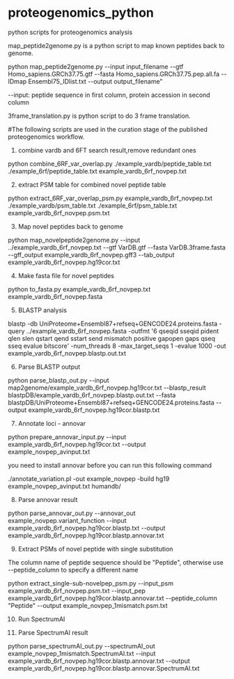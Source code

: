 # proteogenomics_python
python scripts for proteogenomics analysis

map_peptide2genome.py is a python script to map known peptides back to genome.

python map_peptide2genome.py --input input_filename --gtf Homo_sapiens.GRCh37.75.gtf --fasta Homo_sapiens.GRCh37.75.pep.all.fa  --IDmap Ensembl75_IDlist.txt --output output_filename"

--input: peptide sequence in first column, protein accession in second column

3frame_translation.py is  python script to do 3 frame translation.


#The following scripts are used in the curation stage of the published proteogenomics workflow. 

1. combine vardb and 6FT search result,remove redundant ones

python combine_6RF_var_overlap.py ./example_vardb/peptide_table.txt ./example_6rf/peptide_table.txt example_vardb_6rf_novpep.txt

2. extract PSM table for combined novel peptide table

python extract_6RF_var_overlap_psm.py example_vardb_6rf_novpep.txt ./example_vardb/psm_table.txt ./example_6rf/psm_table.txt example_vardb_6rf_novpep.psm.txt

3. Map novel peptides back to genome

python map_novelpeptide2genome.py --input ../example_vardb_6rf_novpep.txt --gtf VarDB.gtf --fasta VarDB.3frame.fasta --gff_output example_vardb_6rf_novpep.gff3 --tab_output example_vardb_6rf_novpep.hg19cor.txt


4. Make fasta file for novel peptides

python to_fasta.py example_vardb_6rf_novpep.txt example_vardb_6rf_novpep.fasta

5. BLASTP analysis

blastp -db UniProteome+Ensembl87+refseq+GENCODE24.proteins.fasta -query ../example_vardb_6rf_novpep.fasta -outfmt '6 qseqid sseqid pident qlen slen qstart qend sstart send mismatch positive gapopen gaps qseq sseq evalue bitscore' -num_threads 8 -max_target_seqs 1 -evalue 1000 -out example_vardb_6rf_novpep.blastp.out.txt

6. Parse BLASTP output

python parse_blastp_out.py --input map2genome/example_vardb_6rf_novpep.hg19cor.txt --blastp_result blastpDB/example_vardb_6rf_novpep.blastp.out.txt --fasta blastpDB/UniProteome+Ensembl87+refseq+GENCODE24.proteins.fasta --output example_vardb_6rf_novpep.hg19cor.blastp.txt

7. Annotate loci - annovar

python prepare_annovar_input.py --input example_vardb_6rf_novpep.hg19cor.txt --output example_novpep_avinput.txt

you need to install annovar before you can run this following command

./annotate_variation.pl -out example_novpep -build hg19 example_novpep_avinput.txt humandb/

8. Parse annovar result

python parse_annovar_out.py --annovar_out example_novpep.variant_function --input example_vardb_6rf_novpep.hg19cor.blastp.txt --output example_vardb_6rf_novpep.hg19cor.blastp.annovar.txt

9. Extract PSMs of novel peptide with single substitution

The column name of peptide sequence should be "Peptide", otherwise use --peptide_column to specify a different name

python extract_single-sub-novelpep_psm.py --input_psm example_vardb_6rf_novpep.psm.txt --input_pep example_vardb_6rf_novpep.hg19cor.blastp.annovar.txt --peptide_column "Peptide" --output example_novpep_1mismatch.psm.txt

10. Run SpectrumAI


11. Parse SpectrumAI result

python parse_spectrumAI_out.py --spectrumAI_out example_novpep_1mismatch.SpectrumAI.txt --input example_vardb_6rf_novpep.hg19cor.blastp.annovar.txt --output example_vardb_6rf_novpep.hg19cor.blastp.annovar.SpectrumAI.txt

